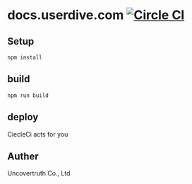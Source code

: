 # docs.userdive.com [![Circle CI](https://circleci.com/gh/uncovertruth/docs.userdive.com/tree/master.svg?style=svg&circle-token=79ced5584386e0858dc73acb6be688ca99055a52)](https://circleci.com/gh/uncovertruth/docs.userdive.com/tree/master)

## Setup

```
npm install
```

## build

```
npm run build
```

## deploy

CiecleCi acts for you

## Auther

Uncovertruth Co., Ltd
